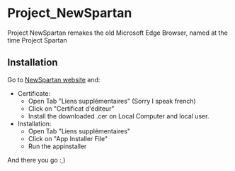 # Project_NewSpartan
Project NewSpartan remakes the old Microsoft Edge Browser, named at the time Project Spartan

## Installation
Go to [NewSpartan website](https://paologgithub.github.io/products/NewSpartan) and:
- Certificate:
    - Open Tab "Liens supplémentaires" (Sorry I speak french)
    - Click on "Certificat d'éditeur"
    - Install the downloaded .cer on Local Computer and local user.
- Installation:
    - Open Tab "Liens supplémentaires"
    - Click on "App Installer File"
    - Run the appinstaller

And there you go :,)